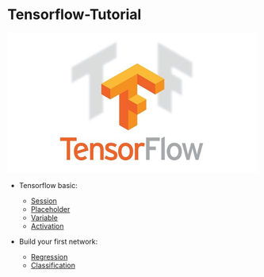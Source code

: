 # Tensorflow-Tutorial

![Screenshot](images/tf.jpeg)

* Tensorflow basic: 
  * [Session](11_session.py)
  * [Placeholder](12_placeholder.py)
  * [Variable](13_variable.py)
  * [Activation](14_activation.py)
  
* Build your first network:
  * [Regression](21_regression.py)
  * [Classification](22_classification.py)
